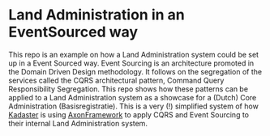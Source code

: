 # Land Administration in an EventSourced way

This repo is an example on how a Land Administration system could be set up in a Event Sourced way. Event Sourcing is an architecture promoted in the Domain Driven Design methodology. It follows on the segregation of the services called the CQRS architectural pattern, Command Query Responsibility Segregation. This repo shows how these patterns can be applied to a Land Administration system as a showcase for a (Dutch) Core Administration (Basisregistratie). This is a very (!) simplified system of how [Kadaster](www.kadaster.nl) is using [AxonFramework](http://www.axonframework.org) to apply CQRS and Event Sourcing to their internal Land Administration system.
